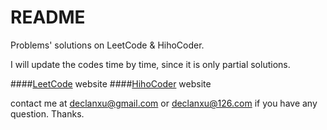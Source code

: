 # README
Problems' solutions on LeetCode & HihoCoder.

I will update the codes time by time, since it is only partial solutions.

####[LeetCode](https://leetcode.com) website
####[HihoCoder](http://hihocoder.com) website

contact me at [declanxu@gmail.com](declanxu@gmail.com) or [declanxu@126.com](declanxu@126.com) if you have any question. Thanks.
